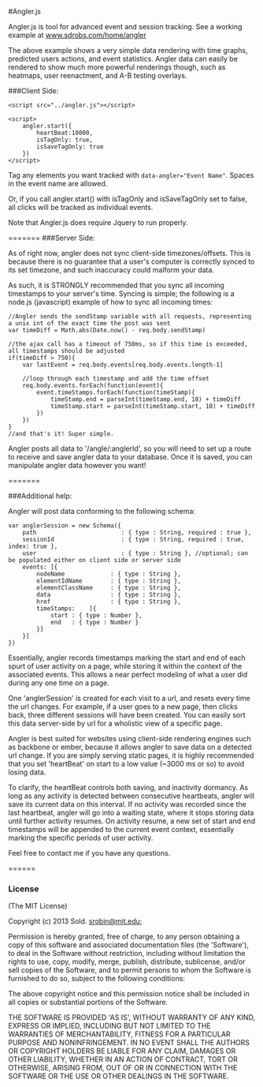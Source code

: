 #Angler.js

Angler.js is tool for advanced event and session tracking. See a working example at www.sdrobs.com/home/angler

The above example shows a very simple data rendering with time graphs, predicted users actions, and event statistics. Angler data can easily be rendered to show much more powerful renderings though, such as heatmaps, user reenactment, and A-B testing overlays.

###Client Side:

    <script src="../angler.js"></script>
    
    <script>
        angler.start({
            heartBeat:10000,
            isTagOnly: true,
            isSaveTagOnly: true
        })
    </script>

Tag any elements you want tracked with ```data-angler="Event Name"```. Spaces in the event name are allowed.

Or, if you call angler.start() with isTagOnly and isSaveTagOnly set to false, all clicks will be tracked as individual events.

Note that Angler.js does require Jquery to run properly.

=======
###Server Side:

As of right now, angler does not sync client-side timezones/offsets. This is because there is no guarantee that a user's computer is correctly synced to its set timezone, and such inaccuracy could malform your data.

As such, it is STRONGLY recommended that you sync all incoming timestamps to your server's time. Syncing is simple; the following is a node.js (javascript) example of how to sync all incoming times:
    
    //Angler sends the sendStamp variable with all requests, representing a unix int of the exact time the post was sent
    var timeDiff = Math.abs(Date.now() - req.body.sendStamp)
    
    //the ajax call has a timeout of 750ms, so if this time is exceeded, all timestamps should be adjusted
    if(timeDiff > 750){
        var lastEvent = req.body.events[req.body.events.length-1]
        
        //loop through each timestamp and add the time offset
        req.body.events.forEach(function(event){
            event.timeStamps.forEach(function(timeStamp){
                timeStamp.end = parseInt(timeStamp.end, 10) + timeDiff
                timeStamp.start = parseInt(timeStamp.start, 10) + timeDiff
            })
        })
    }
    //and that's it! Super simple.

Angler posts all data to '/angle/:anglerId', so you will need to set up a route to receive and save angler data to your database. 
Once it is saved, you can manipulate angler data however you want!
 
=======

###Additional help:

Angler will post data conforming to the following schema:

    var anglerSession = new Schema({
        path                        : { type : String, required : true },
        sessionId                   : { type : String, required : true, index: true },
        user                        : { type : String }, //optional; can be populated either on client side or server side
        events: [{
            nodeName             : { type : String },
            elementIdName        : { type : String },
            elementClassName     : { type : String },
            data                 : { type : String },
            href                 : { type : String },
            timeStamps:    [{
                start : { type : Number },
                end   : { type : Number }
            }]
        }]
    })
    
Essentially, angler records timestamps marking the start and end of each spurt of user activity on a page, while storing it within the context of the associated events. This allows a near perfect modeling of what a user did during any one time on a page.

One 'anglerSession' is created for each visit to a url, and resets every time the url changes. For example, if a user goes to a new page, then clicks back, three different sessions will have been created. You can easily sort this data server-side by url for a wholistic view of a specific page.

Angler is best suited for websites using client-side rendering engines such as backbone or ember, because it allows angler to save data on a detected url change. If you are simply serving static pages, it is highly recommended that you set 'heartBeat' on start to a low value (~3000 ms or so) to avoid losing data.

To clarify, the heartBeat controls both saving, and inactivity dormancy. As long as any activity is detected between consecutive heartbeats, angler will save its current data on this interval. If no activity was recorded since the last heartbeat, angler will go into a waiting state, where it stops storing data until further activity resumes. On activity resume, a new set of start and end timestamps will be appended to the current event context, essentially marking the specific periods of user activity.

Feel free to contact me if you have any questions.

======

### License

(The MIT License)

Copyright (c) 2013 Sold. srobin@mit.edu;

Permission is hereby granted, free of charge, to any person obtaining
a copy of this software and associated documentation files (the
'Software'), to deal in the Software without restriction, including
without limitation the rights to use, copy, modify, merge, publish,
distribute, sublicense, and/or sell copies of the Software, and to
permit persons to whom the Software is furnished to do so, subject to
the following conditions:

The above copyright notice and this permission notice shall be
included in all copies or substantial portions of the Software.

THE SOFTWARE IS PROVIDED 'AS IS', WITHOUT WARRANTY OF ANY KIND,
EXPRESS OR IMPLIED, INCLUDING BUT NOT LIMITED TO THE WARRANTIES OF
MERCHANTABILITY, FITNESS FOR A PARTICULAR PURPOSE AND NONINFRINGEMENT.
IN NO EVENT SHALL THE AUTHORS OR COPYRIGHT HOLDERS BE LIABLE FOR ANY
CLAIM, DAMAGES OR OTHER LIABILITY, WHETHER IN AN ACTION OF CONTRACT,
TORT OR OTHERWISE, ARISING FROM, OUT OF OR IN CONNECTION WITH THE
SOFTWARE OR THE USE OR OTHER DEALINGS IN THE SOFTWARE.
